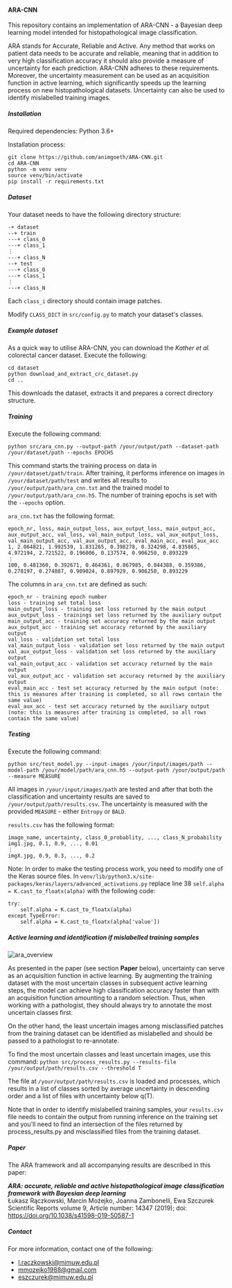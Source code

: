 #### ARA-CNN

This repository contains an implementation of ARA-CNN - a Bayesian deep learning model intended for histopathological 
image classification.

ARA stands for Accurate, Reliable and Active. Any method that works on patient data needs to be accurate and reliable, 
meaning that in addition to very high classification accuracy it should also provide a measure of uncertainty for each 
prediction. ARA-CNN adheres to these requirements. Moreover, the uncertainty measurement can be used as an acquisition 
function in active learning, which significantly speeds up the learning process on new histopathological datasets. 
Uncertainty can also be used to identify mislabelled training images.

##### Installation

Required dependencies: Python 3.6+

Installation process:

```
git clone https://github.com/animgoeth/ARA-CNN.git
cd ARA-CNN
python -m venv venv
source venv/bin/activate
pip install -r requirements.txt
```

##### Dataset

Your dataset needs to have the following directory structure:

```
-+ dataset
--+ train
---+ class_0
---+ class_1
⋮
---+ class_N
--+ test
---+ class_0
---+ class_1
⋮
---+ class_N
```

Each `class_i` directory should contain image patches.

Modify `CLASS_DICT` in `src/config.py` to match your dataset's classes.

##### Example dataset

As a quick way to utilise ARA-CNN, you can download the *Kather et al.* colorectal cancer dataset. Execute the following:
```
cd dataset
python download_and_extract_crc_dataset.py
cd ..
```
This downloads the dataset, extracts it and prepares a correct directory structure.

##### Training

Execute the following command:

`python src/ara_cnn.py --output-path /your/output/path --dataset-path /your/dataset/path --epochs EPOCHS`

This command starts the training process on data in `/your/dataset/path/train`. After training, it performs inference 
on images in `/your/dataset/path/test` and writes all results to `/your/output/path/ara_cnn.txt` and the trained model 
to `/your/output/path/ara_cnn.h5`. The number of training epochs is set with the `--epochs` option.

`ara_cnn.txt` has the following format:

```
epoch_nr, loss, main_output_loss, aux_output_loss, main_output_acc, aux_output_acc, val_loss, val_main_output_loss, val_aux_output_loss, val_main_output_acc, val_aux_output_acc, eval_main_acc, eval_aux_acc
1, 2.064821, 1.992539, 1.831265, 0.398278, 0.324298, 4.835865, 4.972194, 2.721522, 0.196006, 0.137574, 0.906250, 0.893229
⋮
100, 0.481360, 0.392671, 0.464361, 0.867985, 0.844388, 0.359386, 0.278197, 0.274887, 0.909024, 0.897929, 0.906250, 0.893229
```

The columns in `ara_cnn.txt` are defined as such:
```
epoch_nr - training epoch number
loss - training set total loss
main_output_loss - training set loss returned by the main output
aux_output_loss - trainings set loss returned by the auxiliary output
main_output_acc - training set accuracy returned by the main output
aux_output_acc - training set accuracy returned by the auxiliary output
val_loss - validation set total loss
val_main_output_loss - validation set loss returned by the main output
val_aux_output_loss - validation set loss returned by the auxiliary output
val_main_output_acc - validation set accuracy returned by the main output
val_aux_output_acc - validation set accuracy returned by the auxiliary output
eval_main_acc - test set accuracy returned by the main output (note: this is measures after training is completed, so all rows contain the same value)
eval_aux_acc - test set accuracy returned by the auxiliary output (note: this is measures after training is completed, so all rows contain the same value)
```

##### Testing

Execute the following command:

`python src/test_model.py --input-images /your/input/images/path --model-path /your/model/path/ara_cnn.h5 --output-path /your/output/path --measure MEASURE`

All images in `/your/input/images/path` are tested and after that both the classification and uncertainty results are 
saved to `/your/output/path/results.csv`. The uncertainty is measured with the provided `MEASURE` - either `Entropy` 
or `BALD`.

`results.csv` has the following format:
```
image_name, uncertainty, class_0_probablity, ..., class_N_probability
img1.jpg, 0.1, 0.9, ..., 0.01
⋮
imgX.jpg, 0.9, 0.3, ..., 0.2
```

Note: In order to make the testing process work, you need to modify one of the Keras source files. 
In `venv/lib/python3.x/site-packages/keras/layers/advanced_activations.py` replace line 38 
`self.alpha = K.cast_to_floatx(alpha)` with the following code:

```
try:
    self.alpha = K.cast_to_floatx(alpha)
except TypeError:
    self.alpha = K.cast_to_floatx(alpha['value'])
```

##### Active learning and identification if mislabelled training samples

![ara_overview](http://www.mimuw.edu.pl/~lr370887/overview_figure_github.jpg)

As presented in the paper (see section **Paper** below), uncertainty can serve as an acquisition function in active learning.
By augmenting the training dataset with the most uncertain classes in subsequent active learning steps, the model can 
achieve high classification accuracy faster than with an acquisition function amounting to a random selection. Thus, 
when working with a pathologist, they should always try to annotate the most uncertain classes first.

On the other hand, the least uncertain images among misclassified patches from the training dataset can be identified as 
mislabelled and should be passed to a pathologist to re-annotate.

To find the most uncertain classes and least uncertain images, use this command:
`python src/process_results.py --results-file /your/output/path/results.csv --threshold T`

The file at `/your/output/path/results.csv` is loaded and processes, which results in a list of classes sorted by average 
uncertainty in descending order and a list of files with uncertainty below q(T).

Note that in order to identify mislabelled training samples, your `results.csv` file needs to contain the output from 
running inference on the training set and you'll need to find an intersection of the files returned by process_results.py 
and misclassified files from the training dataset.

##### Paper

The ARA framework and all accompanying results are described in this paper:

_**ARA: accurate, reliable and active histopathological image classification framework with Bayesian deep learning**_
<br />
Łukasz Rączkowski, Marcin Możejko, Joanna Zambonelli, Ewa Szczurek
<br />
Scientific Reports volume 9, Article number: 14347 (2019); doi: https://doi.org/10.1038/s41598-019-50587-1

##### Contact

For more information, contact one of the following:
- l.raczkowski@mimuw.edu.pl
- mmozejko1988@gmail.com
- eszczurek@mimuw.edu.pl
